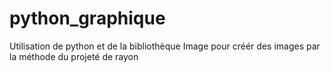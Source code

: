 # python_graphique

Utilisation de python et de la bibliothèque Image pour créér des images par la méthode du projeté de rayon
